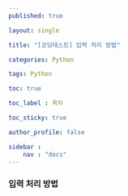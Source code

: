 ```yaml
---
published: true

layout: single

title: "[코딩테스트] 입력 처리 방법"

categories: Python 

tags: Python

toc: true

toc_label : 목차

toc_sticky: true

author_profile: false

sidebar :
    nav : "docs"
---
```


### 입력 처리 방법
